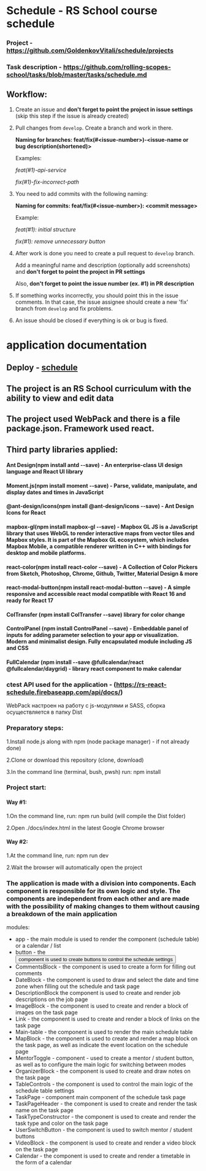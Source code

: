 # Schedule - RS School course schedule

### Project - https://github.com/GoldenkovVitali/schedule/projects
### Task description - https://github.com/rolling-scopes-school/tasks/blob/master/tasks/schedule.md

## Workflow:

1) Create an issue and **don't forget to point the project in issue settings** (skip this step if the issue is already created)
2) Pull changes from `develop`. Create a branch and work in there.

   **Naming for branches: feat/fix(#\<issue-number>)-<issue-name or bug description(shortened)>**

   Examples: 
   
   _feat(#1)-api-service_
   
   _fix(#1)-fix-incorrect-path_
3) You need to add commits with the following naming: 

   **Naming for commits: feat/fix(#\<issue-number>): \<commit message>**
 
   Example: 
   
   _feat(#1): initial structure_
   
   _fix(#1): remove unnecessary button_
4) After work is done you need to create a pull request to `develop` branch.

   Add a meaningful name and description (optionally add screenshots) and **don't forget to point the project in PR settings**

   Also, **don't forget to point the issue number (ex. #1) in PR description**

5) If something works incorrectly, you should point this in the issue comments. In that case, the issue assignee should create a new 'fix' branch from `develop` and fix problems.

6) An issue should be closed if everything is ok or bug is fixed.

# application documentation
## Deploy - [schedule](https://nostalgic-villani-310ca1.netlify.app)
## The project is an RS School curriculum with the ability to view and edit data

## The project used WebPack and there is a file package.json. Framework used react. 
## Third party libraries applied:

#### Ant Design(npm install antd --save) - An enterprise-class UI design language and React UI library
#### Moment.js(npm install moment --save) - Parse, validate, manipulate, and display dates and times in JavaScript
#### @ant-design/icons(npm install @ant-design/icons --save) - Ant Design Icons for React
#### mapbox-gl(npm install mapbox-gl --save) - Mapbox GL JS is a JavaScript library that uses WebGL to render interactive maps from vector tiles and Mapbox styles. It is part of the Mapbox GL ecosystem, which includes Mapbox Mobile, a compatible renderer written in C++ with bindings for desktop and mobile platforms.
#### react-color(npm install react-color --save) - A Collection of Color Pickers from Sketch, Photoshop, Chrome, Github, Twitter, Material Design & more
#### react-modal-button(npm install react-modal-button --save) - A simple responsive and accessible react modal compatible with React 16 and ready for React 17
#### ColTransfer (npm install ColTransfer --save) library for color change
#### ControlPanel (npm install ControlPanel --save) - Embeddable panel of inputs for adding parameter selection to your app or visualization. Modern and minimalist design. Fully encapsulated module including JS and CSS
#### FullCalendar (npm install --save @fullcalendar/react @fullcalendar/daygrid) - library react component to make calendar

### ctest API used for the application - (https://rs-react-schedule.firebaseapp.com/api/docs/)

WebPack настроен на работу с js-модулями и SASS, сборка осуществляется в папку Dist

### Preparatory steps:

1.Install node.js along with npm (node package manager) - if not already done)

2.Clone or download this repository (clone, download)

3.In the command line (terminal, bush, pwsh) run: npm install

### Project start:

#### Way #1:

1.On the command line, run: npm run build (will compile the Dist folder)

2.Open ./docs/index.html in the latest Google Chrome browser

#### Way #2:

1.At the command line, run: npm run dev

2.Wait the browser will automatically open the project

### The application is made with a division into components. Each component is responsible for its own logic and style. The components are independent from each other and are made with the possibility of making changes to them without causing a breakdown of the main application

modules:
* app - the main module is used to render the <MainTable /> component (schedule table) or a calendar / list
* button - the <Button /> component is used to create buttons to control the schedule settings
* CommentsBlock - the <CommentForm /> component is used to create a form for filling out comments
* DateBlock - the <DateBlock /> component is used to draw and select the date and time zone when filling out the schedule and task page
* DescriptionBlock  the <DescriptionBlock /> component is used to create and render job descriptions on the job page
* ImageBlock - the <ImageBlock /> component is used to create and render a block of images on the task page
* Link - the <Link /> component is used to create and render a block of links on the task page
* Main-table - the <MainTable /> component is used to render the main schedule table
* MapBlock - the <MapBlock /> component is used to create and render a map block on the task page, as well as indicate the event location on the schedule page
* MentorToggle - <MentorToggleButton /> component - used to create a mentor / student button, as well as to configure the main logic for switching between modes
* OrganizerBlock - the <OrganizerBlock /> component is used to create and draw notes on the task page
* TableControls - the <TableControls /> component is used to control the main logic of the schedule table settings
* TaskPage - <TaskPage /> component main component of the schedule task page
* TaskPageHeader - the <TaskPageHeader /> component is used to create and render the task name on the task page
* TaskTypeConstructor - the <TaskTypeConstructor /> component is used to create and render the task type and color on the task page
* UserSwitchButton - the <UserSwitchButton /> component is used to switch mentor / student buttons
* VideoBlock - the <VideoBlock /> component is used to create and render a video block on the task page
* Calendar - the <Calendar /> component is used to create and render a timetable in the form of a calendar
